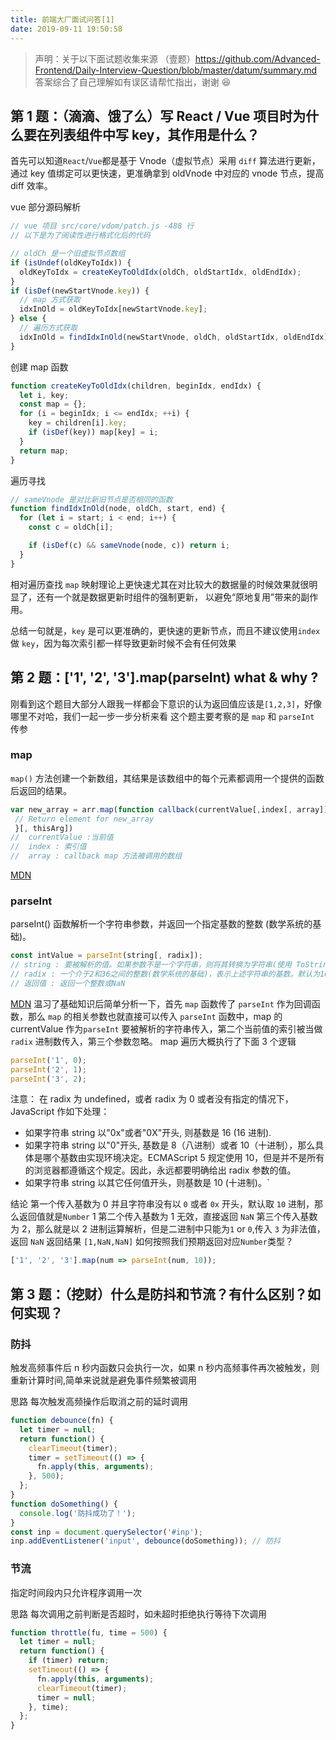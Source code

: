 ```yaml
---
title: 前端大厂面试问答[1]
date: 2019-09-11 19:50:58
---
```


> 声明：关于以下面试题收集来源 （壹题）https://github.com/Advanced-Frontend/Daily-Interview-Question/blob/master/datum/summary.md 答案综合了自己理解如有误区请帮忙指出，谢谢 😆

## 第 1 题：（滴滴、饿了么）写 React / Vue 项目时为什么要在列表组件中写 key，其作用是什么？

<!-- more -->

首先可以知道`React`/`Vue`都是基于 Vnode（虚拟节点）采用 `diff` 算法进行更新，通过 key 值绑定可以更快速，更准确拿到 oldVnode 中对应的 vnode 节点，提高 diff 效率。

vue 部分源码解析

```js
// vue 项目 src/core/vdom/patch.js -488 行
// 以下是为了阅读性进行格式化后的代码

// oldCh 是一个旧虚拟节点数组
if (isUndef(oldKeyToIdx)) {
  oldKeyToIdx = createKeyToOldIdx(oldCh, oldStartIdx, oldEndIdx);
}
if (isDef(newStartVnode.key)) {
  // map 方式获取
  idxInOld = oldKeyToIdx[newStartVnode.key];
} else {
  // 遍历方式获取
  idxInOld = findIdxInOld(newStartVnode, oldCh, oldStartIdx, oldEndIdx);
}
```

创建 map 函数

```js
function createKeyToOldIdx(children, beginIdx, endIdx) {
  let i, key;
  const map = {};
  for (i = beginIdx; i <= endIdx; ++i) {
    key = children[i].key;
    if (isDef(key)) map[key] = i;
  }
  return map;
}
```

遍历寻找

```js
// sameVnode 是对比新旧节点是否相同的函数
function findIdxInOld(node, oldCh, start, end) {
  for (let i = start; i < end; i++) {
    const c = oldCh[i];

    if (isDef(c) && sameVnode(node, c)) return i;
  }
}
```

相对遍历查找 `map` 映射理论上更快速尤其在对比较大的数据量的时候效果就很明显了，还有一个就是数据更新时组件的强制更新，
以避免“原地复用”带来的副作用。

总结一句就是，`key` 是可以更准确的，更快速的更新节点，而且不建议使用`index`做 `key`，因为每次索引都一样导致更新时候不会有任何效果

## 第 2 题：['1', '2', '3'].map(parseInt) what & why ?

刚看到这个题目大部分人跟我一样都会下意识的认为返回值应该是`[1,2,3]`，好像哪里不对哈，我们一起一步一步分析来看
这个题主要考察的是 `map` 和 `parseInt` 传参

### map

`map()` 方法创建一个新数组，其结果是该数组中的每个元素都调用一个提供的函数后返回的结果。

```js
var new_array = arr.map(function callback(currentValue[,index[, array]]) {
 // Return element for new_array
 }[, thisArg])
//  currentValue :当前值
//  index : 索引值
//  array : callback map 方法被调用的数组
```

[MDN](https://developer.mozilla.org/zh-CN/docs/Web/JavaScript/Reference/Global_Objects/Array/map)

### parseInt

parseInt() 函数解析一个字符串参数，并返回一个指定基数的整数 (数学系统的基础)。

```js
const intValue = parseInt(string[, radix]);
// string : 要被解析的值。如果参数不是一个字符串，则将其转换为字符串(使用 ToString 抽象操作)。字符串开头的空白符将会被忽略。
// radix : 一个介于2和36之间的整数(数学系统的基础)，表示上述字符串的基数。默认为10。如果该参数小于 2 或者大于 36，则 parseInt() 将返回 NaN。
// 返回值 : 返回一个整数或NaN
```

[MDN](https://developer.mozilla.org/zh-CN/docs/Web/JavaScript/Reference/Global_Objects/parseInt)
温习了基础知识后简单分析一下，首先 `map` 函数传了 `parseInt` 作为回调函数，那么 `map` 的相关参数也就直接可以传入 `parseInt` 函数中，map 的 currentValue 作为`parseInt` 要被解析的字符串传入，第二个当前值的索引被当做`radix` 进制数传入，第三个参数忽略。
map 遍历大概执行了下面 3 个逻辑

```js
parseInt('1', 0);
parseInt('2', 1);
parseInt('3', 2);
```

注意：
在 radix 为 undefined，或者 radix 为 0 或者没有指定的情况下，JavaScript 作如下处理：

- 如果字符串 string 以"0x"或者"0X"开头, 则基数是 16 (16 进制).
- 如果字符串 string 以"0"开头, 基数是 8（八进制）或者 10（十进制），那么具体是哪个基数由实现环境决定。ECMAScript 5 规定使用 10，但是并不是所有的浏览器都遵循这个规定。因此，永远都要明确给出 radix 参数的值。
- 如果字符串 string 以其它任何值开头，则基数是 10 (十进制)。`

结论
第一个传入基数为 0 并且字符串没有以 `0` 或者 `0x` 开头，默认取 `10` 进制，那么返回值就是`Number` 1
第二个传入基数为 1 无效，直接返回 `NaN`
第三个传入基数为 2，那么就是以 2 进制运算解析，但是二进制中只能为`1` or `0`,传入 `3` 为非法值，返回 `NaN`
返回结果 `[1,NaN,NaN]`
如何按照我们预期返回对应`Number`类型？

```js
['1', '2', '3'].map(num => parseInt(num, 10));
```

## 第 3 题：（挖财）什么是防抖和节流？有什么区别？如何实现？

### 防抖

触发高频事件后 n 秒内函数只会执行一次，如果 n 秒内高频事件再次被触发，则重新计算时间,简单来说就是避免事件频繁被调用

思路
每次触发高频操作后取消之前的延时调用

```js
function debounce(fn) {
  let timer = null;
  return function() {
    clearTimeout(timer);
    timer = setTimeout(() => {
      fn.apply(this, arguments);
    }, 500);
  };
}
function doSomething() {
  console.log('防抖成功了！');
}
const inp = document.querySelector('#inp');
inp.addEventListener('input', debounce(doSomething)); // 防抖
```

### 节流

指定时间段内只允许程序调用一次

思路
每次调用之前判断是否超时，如未超时拒绝执行等待下次调用

```js
function throttle(fu, time = 500) {
  let timer = null;
  return function() {
    if (timer) return;
    setTimeout(() => {
      fn.apply(this, arguments);
      clearTimeout(timer);
      timer = null;
    }, time);
  };
}
```
